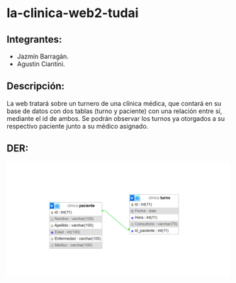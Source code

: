 # la-clinica-web2-tudai

## Integrantes:
* Jazmín Barragán.
* Agustin Ciantini.

## Descripción:

La web tratará sobre un turnero de una clínica médica, que contará en su base de datos con dos tablas (turno y paciente) con una relación entre sí, mediante el id de ambos.
Se podrán observar los turnos ya otorgados a su respectivo paciente junto a su médico asignado.

## DER:

![DER](DER/DER.png)


